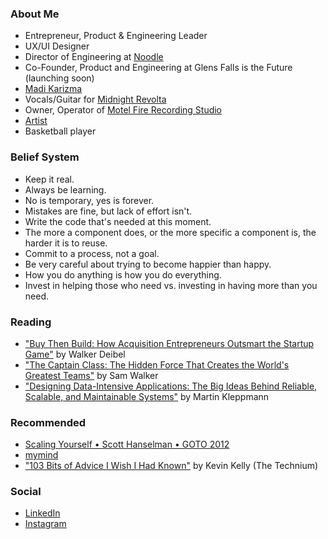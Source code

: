 ### About Me

* Entrepreneur, Product &amp; Engineering Leader
* UX/UI Designer
* Director of Engineering at [Noodle](https://about.noodle.com/)
* Co-Founder, Product and Engineering at Glens Falls is the Future (launching soon)
* [Madi Karizma](https://madikarizma.com)
* Vocals/Guitar for [Midnight Revolta](https://midnightrevolta.com)
* Owner, Operator of [Motel Fire Recording Studio](https://motelfirerecordingstudio.com)
* [Artist](https://www.instagram.com/p/CdrZWWgOjd5/)
* Basketball player

### Belief System

* Keep it real.
* Always be learning.
* No is temporary, yes is forever.
* Mistakes are fine, but lack of effort isn't.
* Write the code that's needed at this moment.
* The more a component does, or the more specific a component is, the harder it is to reuse.
* Commit to a process, not a goal.
* Be very careful about trying to become happier than happy.
* How you do anything is how you do everything.
* Invest in helping those who need vs. investing in having more than you need.

### Reading

* ["Buy Then Build: How Acquisition Entrepreneurs Outsmart the Startup Game"](https://www.amazon.com/Buy-Then-Build-Acquisition-Entrepreneurs-ebook/dp/B07JKM2F5Q) by Walker Deibel
* ["The Captain Class: The Hidden Force That Creates the World's Greatest Teams"](https://www.amazon.com/Captain-Class-Hidden-Creates-Greatest/dp/0812997190) by Sam Walker
* ["Designing Data-Intensive Applications: The Big Ideas Behind Reliable, Scalable, and Maintainable Systems"](https://www.amazon.com/Designing-Data-Intensive-Applications-Reliable-Maintainable/dp/1449373321) by Martin Kleppmann

### Recommended

* [Scaling Yourself • Scott Hanselman • GOTO 2012](https://www.youtube.com/watch?v=FS1mnISoG7U)
* [mymind](mymind.com)
* ["103 Bits of Advice I Wish I Had Known"](https://kk.org/thetechnium/103-bits-of-advice-i-wish-i-had-known/) by Kevin Kelly (The Technium)

### Social

* [LinkedIn](https://linkedin.com/in/madikarizma)
* [Instagram](https://instagram.com/madikarizma)
